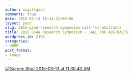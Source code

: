 ```yaml
---
author: mcgillgsan
comments: true
date: 2015-03-13 15:41:21+00:00
layout: post
slug: 2015-gsan-research-symposium-call-for-abstracts
title: 2015 GSAN Research Symposium - CALL FOR ABSTRACTS
wordpress_id: 2193
categories:
- HOME
post_format:
- Image
---
```


[![Screen Shot 2015-03-13 at 11.30.40 AM](https://gsaneuro.files.wordpress.com/2012/11/screen-shot-2015-03-13-at-11-30-40-am.png?w=226)](https://gsaneuro.files.wordpress.com/2012/11/screen-shot-2015-03-13-at-11-30-40-am.png)
